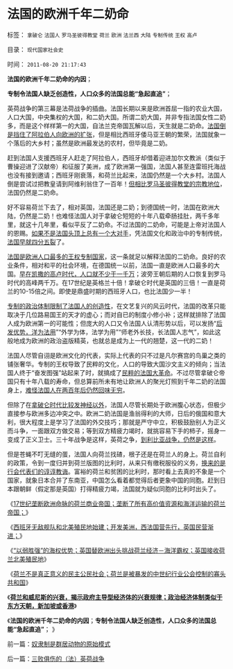 # 法国的欧洲千年二奶命

标签： `拿破仑` `法国人` `罗马圣彼得教堂` `荷兰` `欧洲` `法兰西` `大陆` `专制传统` `王权` `高卢` 

目录： `现代国家社会史`

时间： `2011-08-20 21:17:43`

**法国的欧洲千年二奶命的内因**；

**专制令法国人缺乏创造性，人口众多的法国总能“急起直追”**；

英荷战争的第三幕是法荷战争的插曲。法国长期以来是欧洲首屈一指的农业大国，人口大国，中央集权的大国，和二奶大国。所谓二奶大国，并非专指法国女性二奶多，而是这个样样第一的大国，自法兰克帝国瓦解以后，天生就是二奶命。[法国倒是挡住了阿拉伯人向欧洲的扩张](../../../2010/5/24/法兰克人的帝国从来没有存在过.md)，但是相比西班牙倭马亚王朝的繁荣，法国就象一个落后的大乡村；虽然是欧洲最发达的农村，但毕竟是二奶。

赶到法国人支援西班牙人赶走了阿拉伯人，西班牙却借着迎进加尔文教派（类似于曹操迎进了汉献帝）和征服了美洲，成了欧洲第一强国，法国人甚至连雷班托海战也没有接到邀请；西班牙刚衰落，和荷兰比起来，法国仍然是一个大乡村。法国人倒是尝试过把教皇请到阿维利翁住了一百年！[但相比罗马圣彼得教堂的宗教地位](../../../2010/11/13/基督教曾经不宽容；老基督教也成为异端Gnostics.md)，法国仍然是二奶命。

好不容易荷兰下去了，相对英国，法国还是二奶；到德国统一时，法国在欧洲大陆，仍然是二奶！也难怪法国人对于拿破仑短短的十年八载牵肠挂肚，两千多年里，就这十几年里，看似平反了二奶命。不过法国的二奶命，可能是上帝对法国人的恩赐。[如果不是法国头顶上总有一个大对手](../../../2009/9/28/示形于外实侵于内的爱国道德明星.md)，凭法国文化和政治中的专制传统，[法国早就四分五裂](../../../2010/10/14/为什么只有私有制社会才有议会.md)了。

[法国是欧洲人口最多的王权专制国家](../../../2011/3/9/英王why对大宪章有诚信？法国弱在那里？.md)，这一条就足以解释法国的二奶命。良好的农业条件，相对和平的社会环境，在德国统一以前，法国一直是欧洲人口最多的大国。[早在凯撒的高卢时代，人口就不少于一千万](../../../2010/12/5/引狼入室复引狼入室的蛮族入侵，高卢不复存在了.md)；波旁王朝后期的人口恢复到罗马时代的高峰两千万。在17世纪是英格兰十倍！拿破仑时代是英国的三倍！一直是荷兰的10-15倍之间。即使是鼎盛时期的西班牙人口，也比法国少一半！

[专制的政治体制限制了法国人的创造性](../../../2011/5/13/民主取决于默认权益归属权.md)，在文艺复兴的风云时代，法国的改革只能取决于几位路易国王的天才的虚心；而对自已的制度小修小补；这样就排除了法国人成为欧洲第一的可能性；但庞大的人口又令法国人认清形势以后，可以发扬“[后发优势，洋为法用](../../../2010/5/31/中国历史上从来没有领先过.md)”“外学为体，法学为用”“师老外长技，长法国人志气”，如此这般地成为欧洲的政治盗版精英，也就总是成为上一代的翘楚，这一代的二奶！

法国人尽管自诩是欧洲文化的代表，实际上代表的只不过是凡尔赛宫的鸟巢之类的铺张奢华。专制的王权导致了民粹的文化，人口的导致大国沙文主义的倾向；当法国人终于“奋发图强”站起来了时，就搞成了[民粹的法国大革命](../../../2011/3/12/法国大革命是社会主义民粹运动.md)。不过尽管拿破仑帝国只有十年八载的寿命，但总算前所未有地让欧洲人的聚光灯照到千年二奶的法国身上，[难怪法国人在两百年后仍然回味无穷](../../../2009/9/28/中国怀旧复古的乌托邦传统文化.md)。

但除了在[拿破仑时代比较发神经以外](../../../2011/3/11/为什么英国是法国大革命的死敌？.md)，法国人尽管长期处于欧洲腹心状态，但极少直接参与欧洲多边冲突之中。欧洲二奶法国是渔翁得利的大师，日后的俄国和意大利，很大程度上是学习了法国的外交技巧；那就是严守中立，积极鼓励别人为正义而斗争，一面跟双方做交易；等到双方精疲力竭时，就挑容易下手的柿子，摇身一变成了正义卫士。三十年战争是这样，英荷之争，[到利比亚战争，仍然是这样](../../../2011/3/25/非法无正义；不要信仰“内战不可避免”；.md)。

但是苍蝇不叮无缝的蛋，法国人向荷兰找碴，根子还是在荷兰人的身上。荷兰自利的政策，令到一度归并到荷兰版图的比利时，从来只有缴税服役的义务，[换来的是行会代表们的谆谆教诲](http://blog.sina.com.cn/s/blog_624dbcbd0100tnzj.html)。富裕的荷兰和贫困的比利时，那时看上去真的不象是一个国家，就象日本合并了东南亚，中国怎么看着都觉得后者更象中国的同胞。赶到日本跟朝鲜（假定那是英国）打得精疲力竭，法国就为疑似同胞的比利时出头了。

《[17世纪垄断欧洲命脉的荷兰商业帝国；垄断了所有高价值资源和海洋运输的荷兰帝国；](../../../2011/8/18/垄断欧洲命脉的荷兰商业帝国.md)》

《[西班牙无敌舰队和北美殖民地始建；开发美洲，西法国营先行，英国民营渐进；](../../../2011/8/18/无敌舰队和小英王国的殖民地.md)》

《[“以弱胜强”的海权优势；英国替欧洲出头挑战荷兰经济－海洋霸权；英国接收荷兰北美殖民地](../../../2011/8/19/“以弱胜强”的英荷战争的海权.md)》

《[荷兰不是真正意义的民主公民社会；荷兰是被暴发的中世纪行业公会控制的寡头共和国](../../../2011/8/19/荷兰不是真正意义的民主公民社会.md)》

《[**荷兰和威尼斯的兴衰，揭示政府主导型经济体的兴衰规律；政治经济体制类似于东方天朝，新加坡或香港**](../../../2011/8/19/“成也行会，败也行会”的荷兰和威尼斯.md)》

《**法国的欧洲千年二奶命的内因**；**专制令法国人缺乏创造性，人口众多的法国总能“急起直追”**； 》



前一篇：[奴隶制是群居动物的原始模式](../../../2011/8/20/奴隶制是群居动物的原始模式.md)

后一篇：[三败俱伤的（法）英荷战争](../../../2011/8/20/三败俱伤的（法）英荷战争.md)